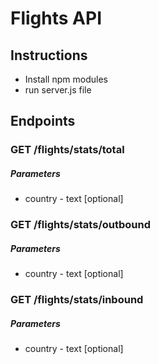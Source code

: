 # Flights API
 
## Instructions

* Install npm modules
* run server.js file

## Endpoints

### GET /flights/stats/total
##### Parameters
* country - text [optional]


### GET /flights/stats/outbound
##### Parameters
* country - text [optional]


### GET /flights/stats/inbound
##### Parameters
* country - text [optional]
